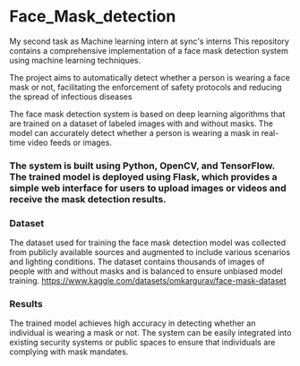 # Face_Mask_detection
My second task as Machine learning intern at sync's interns 
This repository contains a comprehensive implementation of a face mask detection system using machine learning techniques.

The project aims to automatically detect whether a person is wearing a face mask or not, facilitating the enforcement of safety protocols and reducing the spread of infectious diseases

The face mask detection system is based on deep learning algorithms that are trained on a dataset of labeled images with and without masks. The model can accurately detect whether a person is wearing a mask in real-time video feeds or images.

### The system is built using Python, OpenCV, and TensorFlow. The trained model is deployed using Flask, which provides a simple web interface for users to upload images or videos and receive the mask detection results.

### Dataset

The dataset used for training the face mask detection model was collected from publicly available sources and augmented to include various scenarios and lighting conditions. The dataset contains thousands of images of people with and without masks and is balanced to ensure unbiased model training.
https://www.kaggle.com/datasets/omkargurav/face-mask-dataset

### Results

The trained model achieves high accuracy in detecting whether an individual is wearing a mask or not. The system can be easily integrated into existing security systems or public spaces to ensure that individuals are complying with mask mandates.

